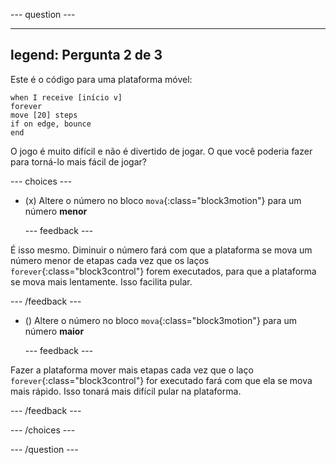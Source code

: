 
--- question ---

---
legend: Pergunta 2 de 3
---

Este é o código para uma plataforma móvel:

```blocks3
when I receive [início v]
forever
move [20] steps
if on edge, bounce
end
```

O jogo é muito difícil e não é divertido de jogar. O que você poderia fazer para torná-lo mais fácil de jogar?

--- choices ---

- (x) Altere o número no bloco `mova`{:class="block3motion"} para um número **menor**

  --- feedback ---

É isso mesmo. Diminuir o número fará com que a plataforma se mova um número menor de etapas cada vez que os laços `forever`{:class="block3control"} forem executados, para que a plataforma se mova mais lentamente. Isso facilita pular.

  --- /feedback ---

- () Altere o número no bloco `mova`{:class="block3motion"} para um número **maior**

  --- feedback ---

Fazer a plataforma mover mais etapas cada vez que o laço `forever`{:class="block3control"} for executado fará com que ela se mova mais rápido. Isso tonará mais difícil pular na plataforma.

  --- /feedback ---

--- /choices ---

--- /question ---
